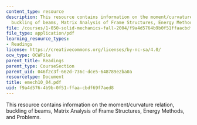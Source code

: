 ```yaml
---
content_type: resource
description: This resource contains information on the moment/curvature relation,
  buckling of beams, Matrix Analysis of Frame Structures, Energy Methods, and Problems.
file: /courses/1-050-solid-mechanics-fall-2004/f9a4d5764b9b0f51ffaacbdf69f7aed8_emech10_04.pdf
file_type: application/pdf
learning_resource_types:
- Readings
license: https://creativecommons.org/licenses/by-nc-sa/4.0/
ocw_type: OCWFile
parent_title: Readings
parent_type: CourseSection
parent_uid: 046f2c3f-662d-736c-dce5-648789e2ba0a
resourcetype: Document
title: emech10_04.pdf
uid: f9a4d576-4b9b-0f51-ffaa-cbdf69f7aed8
---
```

This resource contains information on the moment/curvature relation, buckling of beams, Matrix Analysis of Frame Structures, Energy Methods, and Problems.